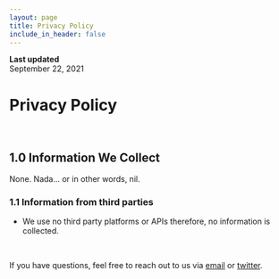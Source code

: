 ```yaml
---
layout: page
title: Privacy Policy
include_in_header: false
---
```


**Last updated**  
September 22, 2021

# Privacy Policy

<br>

## 1.0 Information We Collect
None. Nada... or in other words, nil.

### 1.1 Information from third parties
- We use no third party platforms or APIs therefore, no information is collected.

<br>

If you have questions, feel free to reach out to us via [email](halluxdev@gmail.com) or [twitter](https://twitter.com/halluxdev).
